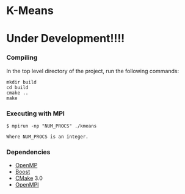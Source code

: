 # K-Means

# Under Development!!!!

### Compiling
In the top level directory of the project, run the following commands:
```
mkdir build
cd build
cmake ..
make
```

### Executing with MPI
```
$ mpirun -np "NUM_PROCS" ./kmeans

Where NUM_PROCS is an integer.
```

### Dependencies
- [OpenMP](https://www.openmp.org/)
- [Boost](https://www.boost.org/)
- [CMake](https://cmake.org/) 3.0
- [OpenMPI](https://www.open-mpi.org/)

